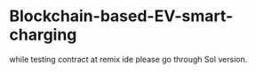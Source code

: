 # Blockchain-based-EV-smart-charging
while testing contract at remix ide please go through Sol version.
